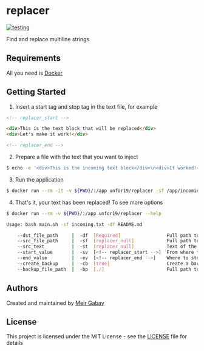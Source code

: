 # replacer

[![testing](https://github.com/unfor19/replacer/workflows/testing/badge.svg)](<(https://github.com/unfor19/replacer/actions?query=workflow%3Atesting)>)

Find and replace multiline strings

## Requirements

All you need is [Docker](https://docs.docker.com/get-docker/)

## Getting Started

1. Insert a start tag and stop tag in the text file, for example

```html
<!-- replacer_start -->

<div>This is the text block that will be replaced</div>
<div>Let's make it work!</div>

<!-- replacer_end -->
```

2. Prepare a file with the text that you want to inject

```bash
$ echo -e '<div>This is the incoming text block</div>\n<div>It worked!</div>' > incoming.txt
```

3. Run the application

```bash
$ docker run --rm -it -v ${PWD}/:/app unfor19/replacer -sf /app/incoming.txt -df /app/README.md
```

4. That's it, your text has been replaced! To see more options

<!-- replacer_start_help -->

```bash
$ docker run --rm -v ${PWD}/:/app unfor19/replacer --help

Usage: bash main.sh -sf incoming.txt -df README.md

	--dst_file_path     |  -df  [Required]                 Full path to destination file
	--src_file_path     |  -sf  [replacer_null]            Full path to source file that will be injected
	--src_text          |  -st  [replacer_null]            Text of the source to inject
	--start_value       |  -sv  [<!-- replacer_start -->]  From where to start
	--end_value         |  -ev  [<!-- replacer_end -->]    Where to stop
	--create_backup     |  -cb  [true]                     Create a backup file
	--backup_file_path  |  -bp  [./]                       Full path to backup file

```

<!-- replacer_end_help -->

## Authors

Created and maintained by [Meir Gabay](https://github.com/unfor19)

## License

This project is licensed under the MIT License - see the [LICENSE](https://github.com/unfor19/replacer/blob/master/LICENSE) file for details
